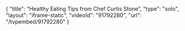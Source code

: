 {
    "title": "Healthy Eating Tips from Chef Curtis Stone",
    "type": "solo",
    "layout": "iframe-static",
    "videoId": "91792280",
    "url": "\/tvpembed\/91792280"
}